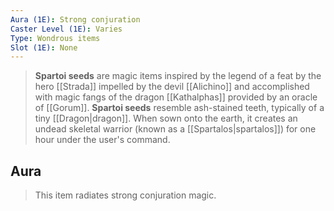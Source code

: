 ```yaml
---
Aura (1E): Strong conjuration
Caster Level (1E): Varies
Type: Wondrous items
Slot (1E): None
---
```


> **Spartoi seeds** are magic items inspired by the legend of a feat by the hero [[Strada]] impelled by the devil [[Alichino]] and accomplished with magic fangs of the dragon [[Kathalphas]] provided by an oracle of [[Gorum]].
> **Spartoi seeds** resemble ash-stained teeth, typically of a tiny [[Dragon|dragon]]. When sown onto the earth, it creates an undead skeletal warrior (known as a [[Spartalos|spartalos]]) for one hour under the user's command.


## Aura

> This item radiates strong conjuration magic.







